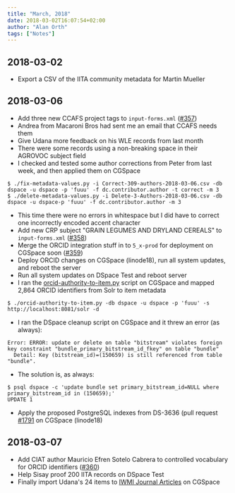 ```yaml
---
title: "March, 2018"
date: 2018-03-02T16:07:54+02:00
author: "Alan Orth"
tags: ["Notes"]
---
```


## 2018-03-02

- Export a CSV of the IITA community metadata for Martin Mueller

<!--more-->

## 2018-03-06

- Add three new CCAFS project tags to `input-forms.xml` ([#357](https://github.com/ilri/DSpace/pull/357))
- Andrea from Macaroni Bros had sent me an email that CCAFS needs them
- Give Udana more feedback on his WLE records from last month
- There were some records using a non-breaking space in their AGROVOC subject field
- I checked and tested some author corrections from Peter from last week, and then applied them on CGSpace

```
$ ./fix-metadata-values.py -i Correct-309-authors-2018-03-06.csv -db dspace -u dspace -p 'fuuu' -f dc.contributor.author -t correct -m 3      
$ ./delete-metadata-values.py -i Delete-3-Authors-2018-03-06.csv -db dspace -u dspace-p 'fuuu' -f dc.contributor.author -m 3
```

- This time there were no errors in whitespace but I did have to correct one incorrectly encoded accent character
- Add new CRP subject "GRAIN LEGUMES AND DRYLAND CEREALS" to `input-forms.xml` ([#358](https://github.com/ilri/DSpace/pull/358))
- Merge the ORCID integration stuff in to `5_x-prod` for deployment on CGSpace soon ([#359](https://github.com/ilri/DSpace/pull/359))
- Deploy ORCID changes on CGSpace (linode18), run all system updates, and reboot the server
- Run all system updates on DSpace Test and reboot server
- I ran the [orcid-authority-to-item.py](https://gist.github.com/alanorth/24d8081a5dc25e2a4e27e548e7e2389c) script on CGSpace and mapped 2,864 ORCID identifiers from Solr to item metadata

```
$ ./orcid-authority-to-item.py -db dspace -u dspace -p 'fuuu' -s http://localhost:8081/solr -d
```

- I ran the DSpace cleanup script on CGSpace and it threw an error (as always):

```
Error: ERROR: update or delete on table "bitstream" violates foreign key constraint "bundle_primary_bitstream_id_fkey" on table "bundle"
  Detail: Key (bitstream_id)=(150659) is still referenced from table "bundle".
```

- The solution is, as always:
```
$ psql dspace -c 'update bundle set primary_bitstream_id=NULL where primary_bitstream_id in (150659);'
UPDATE 1
```

- Apply the proposed PostgreSQL indexes from DS-3636 (pull request [#1791](https://github.com/DSpace/DSpace/pull/1791/) on CGSpace (linode18)

## 2018-03-07

- Add CIAT author Mauricio Efren Sotelo Cabrera to controlled vocabulary for ORCID identifiers ([#360](https://github.com/ilri/DSpace/pull/360))
- Help Sisay proof 200 IITA records on DSpace Test
- Finally import Udana's 24 items to [IWMI Journal Articles](https://cgspace.cgiar.org/handle/10568/36185) on CGSpace
